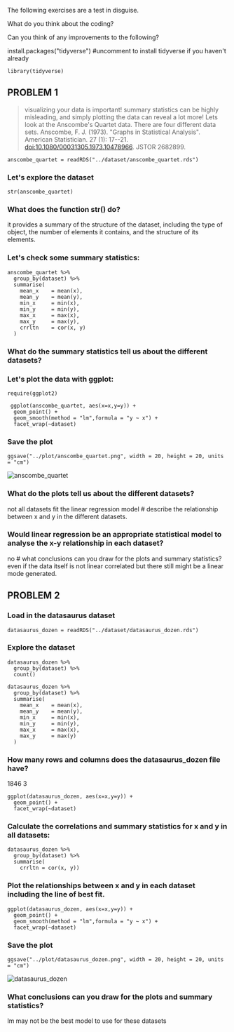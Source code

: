 The following exercises are a test in disguise.

What do you think about the coding?

Can you think of any improvements to the following?

install.packages("tidyverse") #uncomment to install tidyverse if you haven't already

```{r}
library(tidyverse)
```

## PROBLEM 1

> visualizing your data is important! summary statistics can be highly misleading, and simply plotting the data can reveal a lot more! Lets look at the Anscombe's Quartet data. There are four different data sets. Anscombe, F. J. (1973). "Graphs in Statistical Analysis". American Statistician. 27 (1): 17--21. <doi:10.1080/00031305.1973.10478966>. JSTOR 2682899.

```{r}
anscombe_quartet = readRDS("../dataset/anscombe_quartet.rds")
```

### Let's explore the dataset

```{r}
str(anscombe_quartet)
```

### What does the function str() do?

it provides a summary of the structure of the dataset, including the type of object, the number of elements it contains, and the structure of its elements.

### Let's check some summary statistics:

```{r}
anscombe_quartet %>% 
  group_by(dataset) %>% 
  summarise(
    mean_x    = mean(x),
    mean_y    = mean(y),
    min_x     = min(x),
    min_y     = min(y),
    max_x     = max(x),
    max_y     = max(y),
    crrltn    = cor(x, y)
  )
```

### What do the summary statistics tell us about the different datasets?

### Let's plot the data with ggplot:

```{r}
require(ggplot2)

 ggplot(anscombe_quartet, aes(x=x,y=y)) +
  geom_point() + 
  geom_smooth(method = "lm",formula = "y ~ x") +
  facet_wrap(~dataset)
```

### Save the plot

```{r}
ggsave("../plot/anscombe_quartet.png", width = 20, height = 20, units = "cm")
```

![anscombe_quartet](path/to/plot)

### What do the plots tell us about the different datasets?

not all datasets fit the linear regression model \# describe the relationship between x and y in the different datasets.

### Would linear regression be an appropriate statistical model to analyse the x-y relationship in each dataset?

no \# what conclusions can you draw for the plots and summary statistics? even if the data itself is not linear correlated but there still might be a linear mode generated.

## PROBLEM 2

### Load in the datasaurus dataset

```{r}
datasaurus_dozen = readRDS("../dataset/datasaurus_dozen.rds")
```

### Explore the dataset

```{r}
datasaurus_dozen %>%
  group_by(dataset) %>%
  count()

datasaurus_dozen %>% 
  group_by(dataset) %>% 
  summarise(
    mean_x    = mean(x),
    mean_y    = mean(y),
    min_x     = min(x),
    min_y     = min(y),
    max_x     = max(x),
    max_y     = max(y)
  )
```

### How many rows and columns does the datasaurus_dozen file have?

1846 3

```{r}
ggplot(datasaurus_dozen, aes(x=x,y=y)) +
  geom_point() + 
  facet_wrap(~dataset)
```

### Calculate the correlations and summary statistics for x and y in all datasets:

```{r}
datasaurus_dozen %>%
  group_by(dataset) %>%
  summarise(
    crrltn = cor(x, y))
```

### Plot the relationships between x and y in each dataset including the line of best fit.

```{r}
ggplot(datasaurus_dozen, aes(x=x,y=y)) +
  geom_point() + 
  geom_smooth(method = "lm",formula = "y ~ x") +
  facet_wrap(~dataset)
```

### Save the plot

```{r}
ggsave("../plot/datasaurus_dozen.png", width = 20, height = 20, units = "cm")

```
![datasaurus_dozen](path/to/plot)

### What conclusions can you draw for the plots and summary statistics?

lm may not be the best model to use for these datasets
